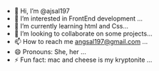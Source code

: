 - 👋 Hi, I’m @ajsal197
- 👀 I’m interested in FrontEnd development ...
- 🌱 I’m currently learning html and Css...
- 💞️ I’m looking to collaborate on some projects...
- 📫 How to reach me angsal197@gmail.com ...
- 😄 Pronouns: She, her  ...
- ⚡ Fun fact: mac and cheese is my kryptonite ...

<!---
ajsal197/ajsal197 is a ✨ special ✨ repository because its `README.md` (this file) appears on your GitHub profile.
You can click the Preview link to take a look at your changes.
--->

